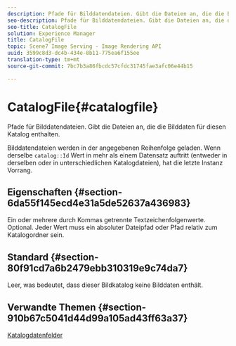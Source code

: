 ```yaml
---
description: Pfade für Bilddatendateien. Gibt die Dateien an, die die Bilddaten für diesen Katalog enthalten.
seo-description: Pfade für Bilddatendateien. Gibt die Dateien an, die die Bilddaten für diesen Katalog enthalten.
seo-title: CatalogFile
solution: Experience Manager
title: CatalogFile
topic: Scene7 Image Serving - Image Rendering API
uuid: 3599c8d3-dc4b-434e-8b11-775ea6f155ee
translation-type: tm+mt
source-git-commit: 7bc7b3a86fbcdc57cfdc31745fae3afc06e44b15

---
```



# CatalogFile{#catalogfile}

Pfade für Bilddatendateien. Gibt die Dateien an, die die Bilddaten für diesen Katalog enthalten.

Bilddatendateien werden in der angegebenen Reihenfolge geladen. Wenn derselbe `catalog::Id` Wert in mehr als einem Datensatz auftritt (entweder in derselben oder in unterschiedlichen Katalogdateien), hat die letzte Instanz Vorrang.

## Eigenschaften {#section-6da55f145ecd4e31a5de52637a436983}

Ein oder mehrere durch Kommas getrennte Textzeichenfolgenwerte. Optional. Jeder Wert muss ein absoluter Dateipfad oder Pfad relativ zum Katalogordner sein.

## Standard {#section-80f91cd7a6b2479ebb310319e9c74da7}

Leer, was bedeutet, dass dieser Bildkatalog keine Bilddaten enthält.

## Verwandte Themen {#section-910b67c5041d44d99a105ad43ff63a37}

[Katalogdatenfelder](../../../../../is-api/image-catalog/image-serving-api-ref/c-image-catalog-reference/c-overview/c-catalog-data-fields/c-catalog-data-fields.md#concept-b19581028ec44f98b9f5943624403d29)
